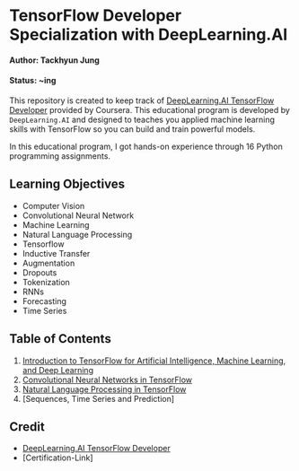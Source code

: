 # TensorFlow Developer Specialization with DeepLearning.AI

#### Author: Tackhyun Jung

#### Status: ~ing

This repository is created to keep track of [DeepLearning.AI TensorFlow Developer](https://www.coursera.org/professional-certificates/tensorflow-in-practice) provided by Coursera. This educational program is developed by `DeepLearning.AI` and designed to teaches you applied machine learning skills with TensorFlow so you can build and train powerful models. 

In this educational program, I got hands-on experience through 16 Python programming assignments.

## Learning Objectives
* Computer Vision
* Convolutional Neural Network
* Machine Learning
* Natural Language Processing
* Tensorflow
* Inductive Transfer
* Augmentation
* Dropouts
* Tokenization
* RNNs
* Forecasting
* Time Series

## Table of Contents

1. [Introduction to TensorFlow for Artificial Intelligence, Machine Learning, and Deep Learning](https://github.com/takhyun12/DeepLearning.AI-TensorFlow-Developer/tree/main/Introduction%20to%20TensorFlow%20for%20Artificial%20Intelligence%2C%20Machine%20Learning%2C%20and%20Deep%20Learning)
2. [Convolutional Neural Networks in TensorFlow](https://github.com/takhyun12/DeepLearning.AI-TensorFlow-Developer/tree/main/Convolutional%20Neural%20Networks%20in%20TensorFlow)
3. [Natural Language Processing in TensorFlow](https://github.com/takhyun12/DeepLearning.AI-TensorFlow-Developer-Specialization/tree/main/Natural%20Language%20Processing%20in%20TensorFlow)
4. [Sequences, Time Series and Prediction]

## Credit

* [DeepLearning.AI TensorFlow Developer](https://www.coursera.org/professional-certificates/tensorflow-in-practice)
* [Certification-Link]
